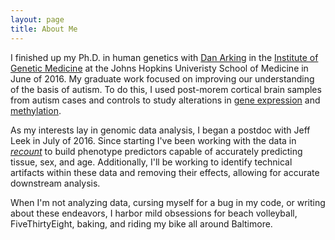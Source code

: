 ```yaml
---
layout: page
title: About Me
---
```


I  finished up my Ph.D. in human genetics with [Dan Arking](http://www.arkinglab.org/) in the [Institute of Genetic Medicine](https://igm.jhmi.edu/) at the Johns Hopkins Univeristy School of Medicine in June of 2016. My graduate work focused on improving our understanding of the basis of autism. To do this, I used post-morem cortical brain samples from autism cases and controls to study alterations in [gene expression]() and [methylation](http://biorxiv.org/content/early/2016/08/15/069120).

As my interests lay in genomic data analysis, I began a postdoc with Jeff Leek in July of 2016. Since starting I've been working with the data in *[recount](https://jhubiostatistics.shinyapps.io/recount/)* to build phenotype predictors capable of accurately predicting tissue, sex, and age. Additionally, I'll be working to identify technical artifacts within these data and removing their effects, allowing for accurate downstream analysis.  

When I'm not analyzing data, cursing myself for a bug in my code, or writing about these endeavors, I harbor mild obsessions for beach volleyball, FiveThirtyEight, baking, and riding my bike all around Baltimore. 
